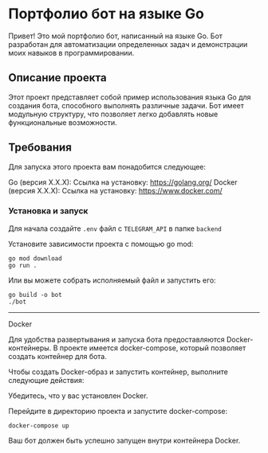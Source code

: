 # Портфолио бот на языке Go
Привет! Это мой портфолио бот, написанный на языке Go. Бот разработан для автоматизации определенных задач и демонстрации моих навыков в программировании.

## Описание проекта
Этот проект представляет собой пример использования языка Go для создания бота, способного выполнять различные задачи. Бот имеет модульную структуру, что позволяет легко добавлять новые функциональные возможности.

## Требования
Для запуска этого проекта вам понадобится следующее:

Go (версия X.X.X): Ссылка на установку: https://golang.org/
Docker (версия X.X.X): Ссылка на установку: https://www.docker.com/
### Установка и запуск
Для начала создайте `.env` файл с `TELEGRAM_API` в папке `backend`

Установите зависимости проекта с помощью go mod:

```
go mod download
go run .
```
Или вы можете собрать исполняемый файл и запустить его:

```
go build -o bot
./bot
```
---------
Docker

Для удобства развертывания и запуска бота предоставляются Docker-контейнеры. В проекте имеется docker-compose, который позволяет создать контейнер для бота.

Чтобы создать Docker-образ и запустить контейнер, выполните следующие действия:

Убедитесь, что у вас установлен Docker.

Перейдите в директорию проекта и запустите docker-compose:

```
docker-compose up
```
Ваш бот должен быть успешно запущен внутри контейнера Docker.